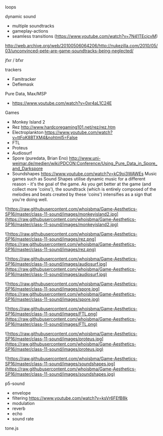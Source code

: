 

loops

dynamic sound

- multiple soundtracks
- gameplay-actions
- seamless transitions (https://www.youtube.com/watch?v=7N41TEcjcvM)

http://web.archive.org/web/20100506064206/http://nukezilla.com/2010/05/03/unconvinced-pete-are-game-soundtracks-being-neglected/

jfxr / bfxr

trackers

- Famitracker
- Deflemask

Pure Data, Max/MSP

- https://www.youtube.com/watch?v=0xr4aL1C24E

Games

- Monkey Island 2
- Rez http://www.hardcoregaming101.net/rez/rez.htm
- Electroplankton https://www.youtube.com/watch?v=ttFoK8BTXM4&nohtml5=False
- FTL
- Proteus 
- Audiosurf
- Spore (puredata, Brian Eno) http://www.uni-weimar.de/medien/wiki/PDCON:Conference/Using_Pure_Data_in_Spore_and_Darkspore
- Soundshapes https://www.youtube.com/watch?v=kC9oi3WAWEs Music games such as Sound Shapes utilise dynamic music for a different reason - it's the goal of the game. As you get better at the game (and collect more 'coins'), the soundtrack (which is entirely composed of the melodies and beats created by these 'coins') intensifies as a sign that you're doing well.

![https://raw.githubusercontent.com/whoisbma/Game-Aesthetics-SP16/master/class-11-sound/images/monkeyisland2.jpg](https://raw.githubusercontent.com/whoisbma/Game-Aesthetics-SP16/master/class-11-sound/images/monkeyisland2.jpg)

![https://raw.githubusercontent.com/whoisbma/Game-Aesthetics-SP16/master/class-11-sound/images/rez.png](https://raw.githubusercontent.com/whoisbma/Game-Aesthetics-SP16/master/class-11-sound/images/rez.png)

![https://raw.githubusercontent.com/whoisbma/Game-Aesthetics-SP16/master/class-11-sound/images/audiosurf.jpg](https://raw.githubusercontent.com/whoisbma/Game-Aesthetics-SP16/master/class-11-sound/images/audiosurf.jpg)

![https://raw.githubusercontent.com/whoisbma/Game-Aesthetics-SP16/master/class-11-sound/images/spore.jpg](https://raw.githubusercontent.com/whoisbma/Game-Aesthetics-SP16/master/class-11-sound/images/spore.jpg)

![https://raw.githubusercontent.com/whoisbma/Game-Aesthetics-SP16/master/class-11-sound/images/FTL.png](https://raw.githubusercontent.com/whoisbma/Game-Aesthetics-SP16/master/class-11-sound/images/FTL.png)

![https://raw.githubusercontent.com/whoisbma/Game-Aesthetics-SP16/master/class-11-sound/images/proteus.jpg](https://raw.githubusercontent.com/whoisbma/Game-Aesthetics-SP16/master/class-11-sound/images/proteus.jpg)

![https://raw.githubusercontent.com/whoisbma/Game-Aesthetics-SP16/master/class-11-sound/images/soundshapes.jpg](https://raw.githubusercontent.com/whoisbma/Game-Aesthetics-SP16/master/class-11-sound/images/soundshapes.jpg)

p5-sound

- envelope
- filtering https://www.youtube.com/watch?v=ksVr6FEfB8k
- modulation
- reverb
- echo
- sound rate

tone.js


